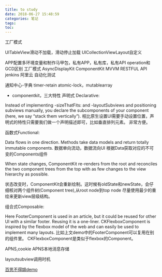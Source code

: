 ```yaml
---
title: to study
date: 2018-06-27 15:48:59
categories: 笔记
tags: 
toc:
---
```


工厂模式

UITableView滑动不加载，滑动停止加载
UICollectionViewLayout自定义

APP配置多环境变量和制作马甲包，私有APP，私有库，私有API
operation和GCD区别
工厂模式
AsyncDisplayKit
ComponentKit
MVVM
RESTFUL API
jenkins 阿里云 自动化测试



通知中心-字典  timer-retain atomic-lock，mutablearray

* componentkit，三大特性
声明式 Declarative:

Instead of implementing -sizeThatFits: and -layoutSubviews and positioning subviews manually, you declare the subcomponents of your component (here, we say “stack them vertically”). 
相比原生设置UI需要手动设置位置，声明式的特性只需要我们做一个声明描述即可，比如垂直排列元素。 
非常方便。

函数式Functional:

Data flows in one direction. 
Methods take data models and return totally immutable components. 
数据单向流动，数据流向UI 
根据Data获取对应的不可变的Components组件

When state changes, ComponentKit re-renders from the root and reconciles the two component trees from the top with as few changes to the view hierarchy as possible.

状态改变时，ComponentKit会重新绘制。这时候有oldState和newState，会仔细核对两个组件树(Component tree),从root node到top node 尽量使用最少的重绘来更新view层级结构。

组合式Composable:

Here FooterComponent is used in an article, but it could be reused for other UI with a similar footer. 
Reusing it is a one-liner. 
CKFlexboxComponent is inspired by the flexbox model of the web and can easily be used to implement many layouts. 
比如上文demo中的FooterComponent可以复用在别的组件里。 
CKFlexboxComponent是类似于flexbox的Component。


APNS,cookie
APNS本地消息存储

layoutsubview调用时机




[百思不得姐demo](https://github.com/targetcloud/baisibudejie)

